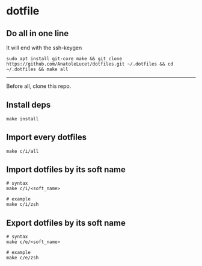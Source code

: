 # dotfile

## Do all in one line
It will end with the ssh-keygen

```
sudo apt install git-core make && git clone https://github.com/AnatoleLucet/dotfiles.git ~/.dotfiles && cd ~/.dotfiles && make all
```

---

Before all, clone this repo.

## Install deps
```
make install
```

## Import every dotfiles
```
make c/i/all
```

## Import dotfiles by its soft name
```
# syntax
make c/i/<soft_name>

# example
make c/i/zsh
```

## Export dotfiles by its soft name
```
# syntax
make c/e/<soft_name>

# example
make c/e/zsh
```
